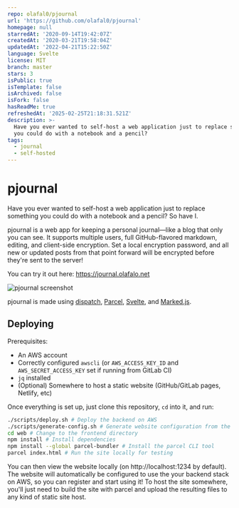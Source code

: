 ```yaml
---
repo: olafal0/pjournal
url: 'https://github.com/olafal0/pjournal'
homepage: null
starredAt: '2020-09-14T19:42:07Z'
createdAt: '2020-03-21T19:58:04Z'
updatedAt: '2022-04-21T15:22:50Z'
language: Svelte
license: MIT
branch: master
stars: 3
isPublic: true
isTemplate: false
isArchived: false
isFork: false
hasReadMe: true
refreshedAt: '2025-02-25T21:18:31.521Z'
description: >-
  Have you ever wanted to self-host a web application just to replace something
  you could do with a notebook and a pencil?
tags:
  - journal
  - self-hosted
---
```


# pjournal

Have you ever wanted to self-host a web application just to replace something you could do with a notebook and a pencil? So have I.

pjournal is a web app for keeping a personal journal—like a blog that only you can see. It supports multiple users, full GitHub-flavored markdown, editing, and client-side encryption. Set a local encryption password, and all new or updated posts from that point forward will be encrypted before they're sent to the server!

You can try it out here: https://journal.olafalo.net

![pjournal screenshot](/screenshots/pjournal-2020-09-30.png?raw=true)

pjournal is made using [dispatch](https://github.com/flick-web/dispatch), [Parcel](https://parceljs.org), [Svelte](https://svelte.dev), and [Marked.js](https://marked.js.org).

## Deploying

Prerequisites:

- An AWS account
- Correctly configured `awscli` (or `AWS_ACCESS_KEY_ID` and `AWS_SECRET_ACCESS_KEY` set if running from GitLab CI)
- `jq` installed
- (Optional) Somewhere to host a static website (GitHub/GitLab pages, Netlify, etc)

Once everything is set up, just clone this repository, `cd` into it, and run:

```sh
./scripts/deploy.sh # Deploy the backend on AWS
./scripts/generate-config.sh # Generate website configuration from the deployed backend
cd web # Change to the frontend directory
npm install # Install dependencies
npm install --global parcel-bundler # Install the parcel CLI tool
parcel index.html # Run the site locally for testing
```

You can then view the website locally (on http://localhost:1234 by default). The website will automatically be configured to use the your backend stack on AWS, so you can register and start using it! To host the site somewhere, you'll just need to build the site with parcel and upload the resulting files to any kind of static site host.
